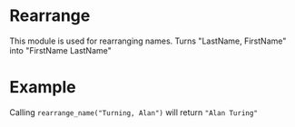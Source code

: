 Rearrange
=========

This module is used for rearranging names.
Turns "LastName, FirstName" into "FirstName LastName"

# Example

Calling `rearrange_name("Turning, Alan")` will return `"Alan Turing"`